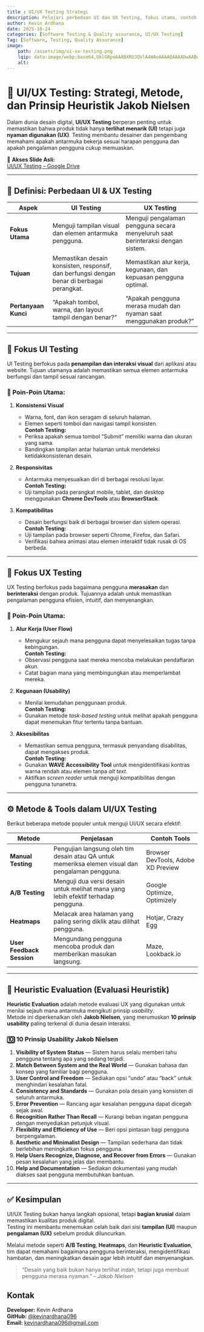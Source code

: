 ```yaml
---
title : UI/UX Testing Strategi
description: Pelajari perbedaan UI dan UX Testing, fokus utama, contoh pengujian, metode, tools yang digunakan, serta pengenalan 10 prinsip usability dari Jakob Nielsen.
author: Kevin Ardhana
date: 2025-10-24
categories: [Software Testing & Quality assurance, UI/UX Testing]
Tag: [Software, Testing, Quality Assurance]
image:
    path: /assets/img/ui-ux-testing.png
    lqip: data:image/webp;base64,UklGRpoAAABXRUJQVlA4WAoAAAAQAAAADwAABwAAQUxQSDIAAAARL0AmbZurmr57yyIiqE8oiG0bejIYEQTgqiDA9vqnsUSI6H+oAERp2HZ65qP/VIAWAFZQOCBCAAAA8AEAnQEqEAAIAAVAfCWkAALp8sF8rgRgAP7o9FDvMCkMde9PK7euH5M1m6VWoDXf2FkP3BqV0ZYbO6NA/VFIAAAA
    alt:
---
```


# 🎨 UI/UX Testing: Strategi, Metode, dan Prinsip Heuristik Jakob Nielsen

Dalam dunia desain digital, **UI/UX Testing** berperan penting untuk memastikan bahwa produk tidak hanya **terlihat menarik (UI)** tetapi juga **nyaman digunakan (UX)**. Testing membantu desainer dan pengembang memahami apakah antarmuka bekerja sesuai harapan pengguna dan apakah pengalaman pengguna cukup memuaskan.

📂 **Akses Slide Asli:**  
[UI/UX Testing – Google Drive](https://drive.google.com/file/d/12N-ugshIQSDrLutsQgo-qsxfjeBa3daP/view?usp=drive_link)

---

## 🧩 Definisi: Perbedaan UI & UX Testing

| Aspek | UI Testing | UX Testing |
|-------|-------------|------------|
| **Fokus Utama** | Menguji tampilan visual dan elemen antarmuka pengguna. | Menguji pengalaman pengguna secara menyeluruh saat berinteraksi dengan sistem. |
| **Tujuan** | Memastikan desain konsisten, responsif, dan berfungsi dengan benar di berbagai perangkat. | Memastikan alur kerja, kegunaan, dan kepuasan pengguna optimal. |
| **Pertanyaan Kunci** | “Apakah tombol, warna, dan layout tampil dengan benar?” | “Apakah pengguna merasa mudah dan nyaman saat menggunakan produk?” |

---

## 🎨 Fokus UI Testing

UI Testing berfokus pada **penampilan dan interaksi visual** dari aplikasi atau website. Tujuan utamanya adalah memastikan semua elemen antarmuka berfungsi dan tampil sesuai rancangan.

### 🔹 Poin-Poin Utama:
1. **Konsistensi Visual**  
   - Warna, font, dan ikon seragam di seluruh halaman.  
   - Elemen seperti tombol dan navigasi tampil konsisten.  
   **Contoh Testing:**  
   - Periksa apakah semua tombol “Submit” memiliki warna dan ukuran yang sama.  
   - Bandingkan tampilan antar halaman untuk mendeteksi ketidakkonsistenan desain.

2. **Responsivitas**  
   - Antarmuka menyesuaikan diri di berbagai resolusi layar.  
   **Contoh Testing:**  
   - Uji tampilan pada perangkat mobile, tablet, dan desktop menggunakan **Chrome DevTools** atau **BrowserStack**.

3. **Kompatibilitas**  
   - Desain berfungsi baik di berbagai browser dan sistem operasi.  
   **Contoh Testing:**  
   - Uji tampilan pada browser seperti Chrome, Firefox, dan Safari.  
   - Verifikasi bahwa animasi atau elemen interaktif tidak rusak di OS berbeda.

---

## 👥 Fokus UX Testing

UX Testing berfokus pada bagaimana pengguna **merasakan** dan **berinteraksi** dengan produk. Tujuannya adalah untuk memastikan pengalaman pengguna efisien, intuitif, dan menyenangkan.

### 🔹 Poin-Poin Utama:
1. **Alur Kerja (User Flow)**  
   - Mengukur sejauh mana pengguna dapat menyelesaikan tugas tanpa kebingungan.  
   **Contoh Testing:**  
   - Observasi pengguna saat mereka mencoba melakukan pendaftaran akun.  
   - Catat bagian mana yang membingungkan atau memperlambat mereka.

2. **Kegunaan (Usability)**  
   - Menilai kemudahan penggunaan produk.  
   **Contoh Testing:**  
   - Gunakan metode *task-based testing* untuk melihat apakah pengguna dapat menemukan fitur tertentu tanpa bantuan.

3. **Aksesibilitas**  
   - Memastikan semua pengguna, termasuk penyandang disabilitas, dapat mengakses produk.  
   **Contoh Testing:**  
   - Gunakan **WAVE Accessibility Tool** untuk mengidentifikasi kontras warna rendah atau elemen tanpa *alt text*.  
   - Aktifkan *screen reader* untuk menguji kompatibilitas dengan pengguna tunanetra.

---

## ⚙️ Metode & Tools dalam UI/UX Testing

Berikut beberapa metode populer untuk menguji UI/UX secara efektif:

| Metode | Penjelasan | Contoh Tools |
|---------|-------------|--------------|
| **Manual Testing** | Pengujian langsung oleh tim desain atau QA untuk memeriksa elemen visual dan pengalaman pengguna. | Browser DevTools, Adobe XD Preview |
| **A/B Testing** | Menguji dua versi desain untuk melihat mana yang lebih efektif terhadap pengguna. | Google Optimize, Optimizely |
| **Heatmaps** | Melacak area halaman yang paling sering diklik atau dilihat pengguna. | Hotjar, Crazy Egg |
| **User Feedback Session** | Mengundang pengguna mencoba produk dan memberikan masukan langsung. | Maze, Lookback.io |

---

## 🧠 Heuristic Evaluation (Evaluasi Heuristik)

**Heuristic Evaluation** adalah metode evaluasi UX yang digunakan untuk menilai sejauh mana antarmuka mengikuti prinsip *usability*.  
Metode ini diperkenalkan oleh **Jakob Nielsen**, yang merumuskan **10 prinsip usability** paling terkenal di dunia desain interaksi.

### 🔟 10 Prinsip Usability Jakob Nielsen

1. **Visibility of System Status** — Sistem harus selalu memberi tahu pengguna tentang apa yang sedang terjadi.  
2. **Match Between System and the Real World** — Gunakan bahasa dan konsep yang familiar bagi pengguna.  
3. **User Control and Freedom** — Sediakan opsi “undo” atau “back” untuk menghindari kesalahan fatal.  
4. **Consistency and Standards** — Gunakan pola desain yang konsisten di seluruh antarmuka.  
5. **Error Prevention** — Rancang agar kesalahan pengguna dapat dicegah sejak awal.  
6. **Recognition Rather Than Recall** — Kurangi beban ingatan pengguna dengan menyediakan petunjuk visual.  
7. **Flexibility and Efficiency of Use** — Beri opsi pintasan bagi pengguna berpengalaman.  
8. **Aesthetic and Minimalist Design** — Tampilan sederhana dan tidak berlebihan meningkatkan fokus pengguna.  
9. **Help Users Recognize, Diagnose, and Recover from Errors** — Gunakan pesan kesalahan yang jelas dan membantu.  
10. **Help and Documentation** — Sediakan dokumentasi yang mudah diakses saat pengguna membutuhkan bantuan.

---

## ✅ Kesimpulan

UI/UX Testing bukan hanya langkah opsional, tetapi **bagian krusial** dalam memastikan kualitas produk digital.  
Testing ini membantu menemukan celah baik dari sisi **tampilan (UI)** maupun **pengalaman (UX)** sebelum produk diluncurkan.

Melalui metode seperti **A/B Testing**, **Heatmaps**, dan **Heuristic Evaluation**, tim dapat memahami bagaimana pengguna berinteraksi, mengidentifikasi hambatan, dan meningkatkan desain agar lebih intuitif dan menyenangkan.

> “Desain yang baik bukan hanya terlihat indah, tetapi juga membuat pengguna merasa nyaman.” – *Jakob Nielsen*

## Kontak

**Developer:** Kevin Ardhana  
**GitHub:** [@kevinardhana096](https://github.com/kevinardhana096)   
**Email:** kevinardhana096@gmail.com  